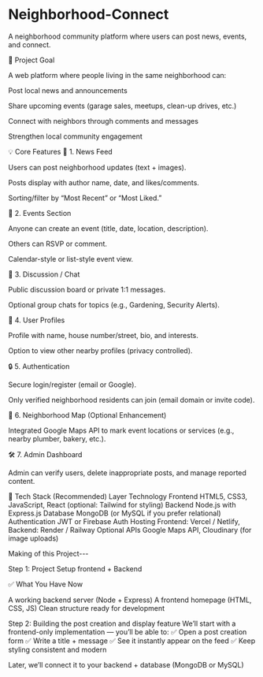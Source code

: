 # Neighborhood-Connect

A neighborhood community platform where users can post news, events, and connect.


🎯 Project Goal

A web platform where people living in the same neighborhood can:

Post local news and announcements

Share upcoming events (garage sales, meetups, clean-up drives, etc.)

Connect with neighbors through comments and messages

Strengthen local community engagement

💡 Core Features
📰 1. News Feed

Users can post neighborhood updates (text + images).

Posts display with author name, date, and likes/comments.

Sorting/filter by “Most Recent” or “Most Liked.”

📅 2. Events Section

Anyone can create an event (title, date, location, description).

Others can RSVP or comment.

Calendar-style or list-style event view.

💬 3. Discussion / Chat

Public discussion board or private 1:1 messages.

Optional group chats for topics (e.g., Gardening, Security Alerts).

👤 4. User Profiles

Profile with name, house number/street, bio, and interests.

Option to view other nearby profiles (privacy controlled).

🔒 5. Authentication

Secure login/register (email or Google).

Only verified neighborhood residents can join (email domain or invite code).

📍 6. Neighborhood Map (Optional Enhancement)

Integrated Google Maps API to mark event locations or services (e.g., nearby plumber, bakery, etc.).

🛠️ 7. Admin Dashboard

Admin can verify users, delete inappropriate posts, and manage reported content.

🧩 Tech Stack (Recommended)
Layer	Technology
Frontend	HTML5, CSS3, JavaScript, React (optional: Tailwind for styling)
Backend	Node.js with Express.js
Database	MongoDB (or MySQL if you prefer relational)
Authentication	JWT or Firebase Auth
Hosting	Frontend: Vercel / Netlify, Backend: Render / Railway
Optional APIs	Google Maps API, Cloudinary (for image uploads)


Making of this Project---

 Step 1:
 Project Setup
    frontend + Backend

✅ What You Have Now

A working backend server (Node + Express)
A frontend homepage (HTML, CSS, JS)
Clean structure ready for development

Step 2:
 Building the post creation and display feature
 We’ll start with a frontend-only implementation — you’ll be able to:
✅ Open a post creation form
✅ Write a title + message
✅ See it instantly appear on the feed
✅ Keep styling consistent and modern

Later, we’ll connect it to your backend + database (MongoDB or MySQL)